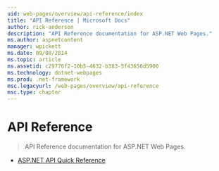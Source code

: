 ```yaml
---
uid: web-pages/overview/api-reference/index
title: "API Reference | Microsoft Docs"
author: rick-anderson
description: "API Reference documentation for ASP.NET Web Pages."
ms.author: aspnetcontent
manager: wpickett
ms.date: 09/08/2014
ms.topic: article
ms.assetid: c29776f2-10b5-4632-b383-5f43656d5900
ms.technology: dotnet-webpages
ms.prod: .net-framework
msc.legacyurl: /web-pages/overview/api-reference
msc.type: chapter
---
```

API Reference
====================
> API Reference documentation for ASP.NET Web Pages.


- [ASP.NET API Quick Reference](asp-net-web-pages-api-reference.md)